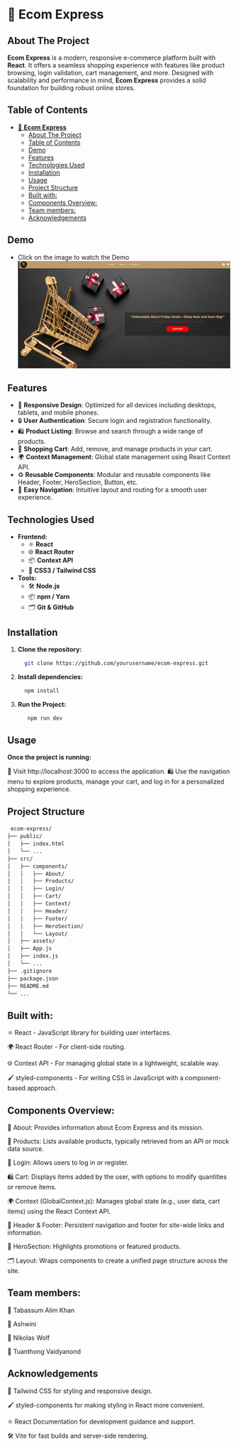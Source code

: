 # 🛒 **Ecom Express** 

## About The Project

**Ecom Express** is a modern, responsive e-commerce platform built with **React**. It offers a seamless shopping experience with features like product browsing, login validation, cart management, and more. Designed with scalability and performance in mind, **Ecom Express** provides a solid foundation for building robust online stores.

## Table of Contents
- [🛒 **Ecom Express**](#-ecom-express)
  - [About The Project](#about-the-project)
  - [Table of Contents](#table-of-contents)
  - [Demo](#demo)
  - [Features](#features)
  - [Technologies Used](#technologies-used)
  - [Installation](#installation)
  - [Usage](#usage)
  - [Project Structure](#project-structure)
  - [Built with:](#built-with)
  - [Components Overview:](#components-overview)
  - [Team members:](#team-members)
  - [Acknowledgements](#acknowledgements)

## Demo
  - Click on the image to watch the Demo 
  [![Click here to watch the Demo](./src/assets/ecom.png)](https://drive.google.com/file/d/1Q36InB7vnMKdB1D6PISh9rHjK0Ce_-X6/view?usp=sharing)


## Features

- 📱 **Responsive Design**: Optimized for all devices including desktops, tablets, and mobile phones.
- 🔒 **User Authentication**: Secure login and registration functionality.
- 🛍️ **Product Listing**: Browse and search through a wide range of products.
- 🛒 **Shopping Cart**: Add, remove, and manage products in your cart.
- 🌍 **Context Management**: Global state management using React Context API.
- ♻️ **Reusable Components**: Modular and reusable components like Header, Footer, HeroSection, Button, etc.
- 🧭 **Easy Navigation**: Intuitive layout and routing for a smooth user experience.

## Technologies Used

- **Frontend:**
  - ⚛️ **React**
  - 🌐 **React Router**
  - 📦 **Context API**
  - 🎨 **CSS3 / Tailwind CSS**
- **Tools:**
  - 🛠️ **Node.js**
  - 📦 **npm / Yarn**
  - 🗂️ **Git & GitHub**

## Installation

1. **Clone the repository:**
   ```bash
     git clone https://github.com/yourusername/ecom-express.git
   ```


2. **Install dependencies:**
   
   ```bash
     npm install
   ```


3. **Run the Project:**
   
   ```bash
      npm run dev
   ```

   

## Usage

**Once the project is running:**

🎯 Visit http://localhost:3000 to access the application.
🛍️ Use the navigation menu to explore products, manage your cart, and log in for a personalized shopping experience.

## Project Structure

```bash
 ecom-express/
├── public/
│   ├── index.html
│   └── ...
├── src/
│   ├── components/
│   │   ├── About/
│   │   ├── Products/
│   │   ├── Login/
│   │   ├── Cart/
│   │   ├── Context/
│   │   ├── Header/
│   │   ├── Footer/
│   │   ├── HeroSection/
│   │   └── Layout/
│   ├── assets/
│   ├── App.js
│   ├── index.js
│   └── ...
├── .gitignore
├── package.json
├── README.md
└── ...
```

## Built with:


⚛️  React - JavaScript library for building user interfaces.

🌍 React Router - For client-side routing.

🌐 Context API - For managing global state in a lightweight, scalable way.

🖌️ styled-components - For writing CSS in JavaScript with a component-based approach.




## Components Overview:

📝 About: Provides information about Ecom Express and its mission.

🛒 Products: Lists available products, typically retrieved from an API or mock data source.

🔑 Login: Allows users to log in or register.

🛍️ Cart: Displays items added by the user, with options to modify quantities or remove items.

🌍 Context (GlobalContext.js): Manages global state (e.g., user data, cart items) using the React Context API.

🧭 Header & Footer: Persistent navigation and footer for site-wide links and information.

🎯 HeroSection: Highlights promotions or featured products.

🗂️ Layout: Wraps components to create a unified page structure across the site.



## Team members:

👤 Tabassum Alim Khan

👤 Ashwini

👤 Nikolas Wolf

👤 Tuanthong Vaidyanond


## Acknowledgements

🎨 Tailwind CSS for styling and responsive design.

🖌️ styled-components for making styling in React more convenient.

⚛️ React Documentation for development guidance and support.

🛠️ Vite for fast builds and server-side rendering.